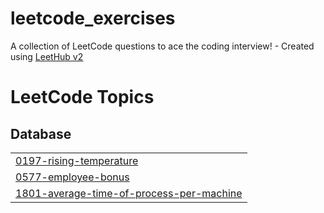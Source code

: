 # leetcode_exercises
A collection of LeetCode questions to ace the coding interview! - Created using [LeetHub v2](https://github.com/arunbhardwaj/LeetHub-2.0)

<!---LeetCode Topics Start-->
# LeetCode Topics
## Database
|  |
| ------- |
| [0197-rising-temperature](https://github.com/Kauan-bzn/leetcode_exercises/tree/master/0197-rising-temperature) |
| [0577-employee-bonus](https://github.com/Kauan-bzn/leetcode_exercises/tree/master/0577-employee-bonus) |
| [1801-average-time-of-process-per-machine](https://github.com/Kauan-bzn/leetcode_exercises/tree/master/1801-average-time-of-process-per-machine) |
<!---LeetCode Topics End-->